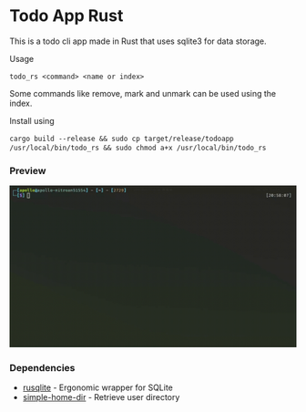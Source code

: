 # Todo App Rust
This is a todo cli app made in Rust that uses sqlite3 for data storage.


Usage
```
todo_rs <command> <name or index>
```

Some commands like remove, mark and unmark can be used using the index.

Install using
```
cargo build --release && sudo cp target/release/todoapp /usr/local/bin/todo_rs && sudo chmod a+x /usr/local/bin/todo_rs
```

### Preview
![preview](image/preview.gif)

### Dependencies
- [rusqlite](https://crates.io/crates/rusqlite) -  Ergonomic wrapper for SQLite 
- [simple-home-dir](https://crates.io/crates/simple-home-dir) - Retrieve user directory